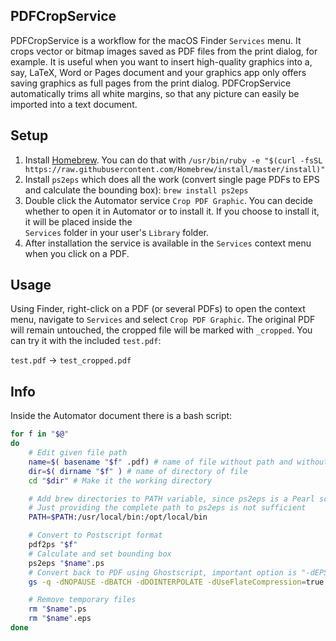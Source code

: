 ## PDFCropService
PDFCropService is a workflow for the macOS Finder `Services` menu. It crops vector or bitmap 
images saved as PDF files from the print dialog, for example. It is useful when you want to insert
high-quality graphics into a, say, LaTeX, Word or Pages document and your graphics app only 
offers saving graphics as full pages from the print dialog. PDFCropService
automatically trims all white margins, so that any picture can easily be imported into a text
document.

## Setup

1. Install [Homebrew](https://brew.sh). You can do that with `/usr/bin/ruby -e "$(curl -fsSL https://raw.githubusercontent.com/Homebrew/install/master/install)"`
2. Install `ps2eps` which does all the work (convert single page PDFs to EPS and calculate
the bounding box): `brew install ps2eps`
3. Double click the Automator service `Crop PDF Graphic`. You can decide whether to open it in 
Automator or to install it. If you choose to install it, it will be placed inside the  
`Services` folder in your user's `Library` folder.
4. After installation the service is available in the `Services` context menu when you
click on a PDF.

## Usage

Using Finder, right-click on a PDF (or several PDFs) to open the context menu, navigate 
to `Services` and select `Crop PDF Graphic`. The original PDF will remain untouched, the cropped 
file will be marked with `_cropped`. You can try it with the included `test.pdf`:

`test.pdf` -> `test_cropped.pdf`
 
 
## Info
 
Inside the Automator document there is a bash script:
 
```bash
for f in "$@"
do
	# Edit given file path
	name=$( basename "$f" .pdf) # name of file without path and without extension
	dir=$( dirname "$f" ) # name of directory of file
	cd "$dir" # Make it the working directory

	# Add brew directories to PATH variable, since ps2eps is a Pearl script which uses Ghostscript
	# Just providing the complete path to ps2eps is not sufficient
	PATH=$PATH:/usr/local/bin:/opt/local/bin

	# Convert to Postscript format
	pdf2ps "$f"
	# Calculate and set bounding box
	ps2eps "$name".ps
	# Convert back to PDF using Ghostscript, important option is "-dEPSCrop"
	gs -q -dNOPAUSE -dBATCH -dDOINTERPOLATE -dUseFlateCompression=true -sDEVICE=pdfwrite -r1200 -dEPSCrop -sOutputFile="$name"_cropped.pdf -f "$name".eps

	# Remove temporary files
	rm "$name".ps
	rm "$name".eps
done
```

